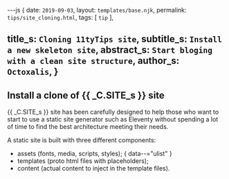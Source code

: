 ---js
{
  date:      `2019-09-03`,
  layout:    `templates/base.njk`,
  permalink: `tips/site_cloning.html`,
  tags:      [ `tip` ],

  title_s:     `Cloning 11tyTips site`,
  subtitle_s:  `Install a new skeleton site`,
  abstract_s:  `Start bloging with a clean site structure`,
  author_s:    `Octoxalis`,
}
---
[comment]: # (======== Post ========)

## Install a clone of {{ _C.SITE_s }} site

{{ _C.SITE_s }} site has been carefully designed to help those who want to start to use a static site generator such as Eleventy without spending a lot of time to find the best architecture meeting their needs.

A static site is built with three different components:
+ assets (fonts, media, scripts, styles);
{ data--="ulist" }
+ templates (proto html files with placeholders);
+ content (actual content to inject in the template files).

[comment]: # (======== Links ========)
